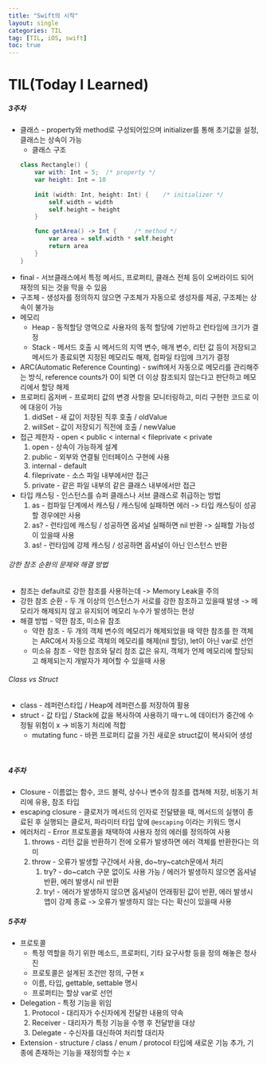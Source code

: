 ```yaml
---
title: "Swift의 시작"
layout: single
categories: TIL
tag: [TIL, iOS, swift]
toc: true
---
```



# TIL(Today I Learned)

##### 3주차
* 클래스 - property와 method로 구성되어있으며 initializer를 통해 초기값을 설정, 클래스는 상속이 가능
    * 클래스 구조
    ```swift
    class Rectangle() {
        var with: Int = 5;  /* property */
        var height: Int = 10 
        
        init (width: Int, height: Int) {    /* initializer */
            self.width = width
            self.height = height
        }

        func getArea() -> Int {     /* method */
            var area = self.width * self.height
            return area
        }
    }
    ```
* final - 서브클래스에서 특정 메서드, 프로퍼티, 클래스 전체 등이 오버라이드 되어 재정의 되는 것을 막을 수 있음
* 구조체 - 생성자를 정의하지 않으면 구조체가 자동으로 생성자를 제공, 구조체는 상속이 불가능
* 메모리
    * Heap - 동적할당 영역으로 사용자의 동적 할당에 기반하고 런타임에 크기가 결정
    * Stack - 메서드 호출 시 메서드의 지역 변수, 매개 변수, 리턴 값 등이 저장되고 메서드가 종료되면 지정된 메모리도 해제, 컴파일 타임에 크기가 결정
* ARC(Automatic Reference Counting) - swift에서 자동으로 메모리를 관리해주는 방식, reference counts가 0이 되면 더 이상 참조되지 않는다고 판단하고 메모리에서 할당 해제
* 프로퍼티 옵저버 - 프로퍼티 값의 변경 사항을 모니터링하고, 미리 구현한 코드로 이에 대응이 가능
    1. didSet - 새 값이 저장된 직후 호출 / oldValue
    2. willSet - 값이 저장되기 직전에 호출 / newValue
* 접근 제한자 - open < public < internal < fileprivate < private
    1. open - 상속이 가능하게 설계
    2. public - 외부와 연결될 인터페이스 구현에 사용
    3. internal - default
    4. fileprivate - 소스 파일 내부에서만 접근
    5. private - 같은 파일 내부의 같은 클래스 내부에서만 접근 
* 타입 캐스팅 - 인스턴스를 슈퍼 클래스나 서브 클래스로 취급하는 방법
    1. as - 컴파일 단계에서 캐스팅 / 캐스팅에 실패하면 에러 -> 타입 캐스팅이 성공할 경우에만 사용
    2. as? - 런타임에 캐스팅 / 성공하면 옵셔널 실패하면 nil 반환 -> 실패할 가능성이 있을때 사용
    3. as! - 런타임에 강제 캐스팅 / 성공하면 옵셔널이 아닌 인스턴스 반환

###### 강한 참조 순환의 문제와 해결 방법
* 참조는 default로 강한 참조를 사용하는데 -> Memory Leak을 주의
* 강한 참조 순환 - 두 개 이상의 인스턴스가 서로를 강한 참조하고 있을때 발생 -> 메모리가 해제되지 않고 유지되어 메모리 누수가 발생하는 현상
* 해결 방법 - 약한 참조, 미소유 참조
    * 약한 참조 - 두 개의 객체 변수의 메모리가 해제되었을 때 약한 참조를 한 객체는 ARC에서 자동으로 객체의 메모리를 해제(nil 할당), let이 아닌 var로 선언
    * 미소유 참조 - 약한 참조와 달리 참조 값은 유지, 객체가 언제 메모리에 할당되고 해제되는지 개발자가 제어할 수 있을때 사용

###### Class vs Struct
* class - 레퍼런스타입 / Heap에 레퍼런스를 저장하여 활용
* struct - 값 타입 / Stack에 값을 복사하여 사용하기 때ㅜㄴ에 데이터가 중간에 수정될 위험이 x -> 비동기 처리에 적합
    * mutating func - 바뀐 프로퍼티 값을 가진 새로운 struct값이 복사되어 생성

<br>
 
##### 4주차
* Closure - 이름없는 함수, 코드 블럭, 상수나 변수의 참조를 캡쳐해 저장, 비동기 처리에 유용, 참조 타입
* escaping closure - 클로저가 메서드의 인자로 전달됐을 때, 메서드의 실행이 종료된 후 실행되는 클로저, 파라미터 타입 앞에 ```@escaping``` 이라는 키워드 명시
* 에러처리 - Error 프로토콜을 채택하여 사용자 정의 에러를 정의하여 사용
    1. throws - 리턴 값을 반환하기 전에 오류가 발생하면 에러 객체를 반환한다는 의미
    2. throw - 오류가 발생할 구간에서 사용, do~try~catch문에서 처리
        1. try? - do~catch 구문 없이도 사용 가능 / 에러가 발생하지 않으면 옵셔널 반환, 에러 발생시 nil 반환
        2. try! - 에러가 발생하지 않으면 옵셔널이 언래핑된 값이 반환, 에러 발생시 앱이 강제 종료 -> 오류가 발생하지 않는 다는 확신이 있을때 사용

##### 5주차
* 프로토콜 
    * 특정 역할을 하기 위한 메소드, 프로퍼티, 기타 요구사항 등을 정의 해놓은 청사진 
    * 프로토콜은 설계된 조건만 정의, 구현 x
    * 이름, 타입, gettable, settable 명시
    * 프로퍼티는 할상 var로 선언
* Delegation - 특정 기능을 위임
    1. Protocol - 대리자가 수신자에게 전달한 내용의 약속
    2. Receiver - 대리자가 특정 기능을 수행 후 전달받을 대상
    3. Delegate - 수신자를 대신하여 처리할 대리자
* Extension - structure / class / enum / protocol 타입에 새로운 기능 추가, 기종에 존재하는 기능을 재정의할 수는 x

